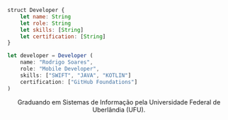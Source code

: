 ~~~javascript
struct Developer {
    let name: String
    let role: String
    let skills: [String]
    let certification: [String]
}

let developer = Developer (
    name: "Rodrigo Soares",
    role: "Mobile Developer",
    skills: ["SWIFT", "JAVA", "KOTLIN"]
    certification: ["GitHub Foundations"]
)

~~~

<p align="center">
Graduando em Sistemas de Informação pela Universidade Federal de Uberlândia (UFU).
</p>
